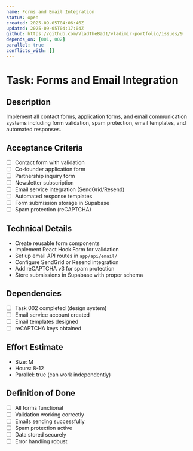 ```yaml
---
name: Forms and Email Integration
status: open
created: 2025-09-05T04:06:46Z
updated: 2025-09-05T04:17:04Z
github: https://github.com/VladTheBad1/vladimir-portfolio/issues/9
depends_on: [001, 002]
parallel: true
conflicts_with: []
---
```


# Task: Forms and Email Integration

## Description
Implement all contact forms, application forms, and email communication systems including form validation, spam protection, email templates, and automated responses.

## Acceptance Criteria
- [ ] Contact form with validation
- [ ] Co-founder application form
- [ ] Partnership inquiry form
- [ ] Newsletter subscription
- [ ] Email service integration (SendGrid/Resend)
- [ ] Automated response templates
- [ ] Form submission storage in Supabase
- [ ] Spam protection (reCAPTCHA)

## Technical Details
- Create reusable form components
- Implement React Hook Form for validation
- Set up email API routes in `app/api/email/`
- Configure SendGrid or Resend integration
- Add reCAPTCHA v3 for spam protection
- Store submissions in Supabase with proper schema

## Dependencies
- [ ] Task 002 completed (design system)
- [ ] Email service account created
- [ ] Email templates designed
- [ ] reCAPTCHA keys obtained

## Effort Estimate
- Size: M
- Hours: 8-12
- Parallel: true (can work independently)

## Definition of Done
- [ ] All forms functional
- [ ] Validation working correctly
- [ ] Emails sending successfully
- [ ] Spam protection active
- [ ] Data stored securely
- [ ] Error handling robust

